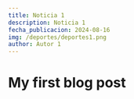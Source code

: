 ```yaml
---
title: Noticia 1
description: Noticia 1
fecha_publicacion: 2024-08-16
img: /deportes/deportes1.png
author: Autor 1
---
```

# My first blog post

<info-box>
  <template #info-box>
    This is a vue component inside markdown using slots
  </template>
</info-box>